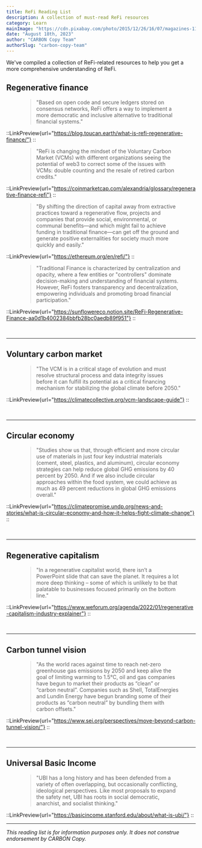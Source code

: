 ```yaml
---
title: ReFi Reading List
description: A collection of must-read ReFi resources
category: Learn
mainImage: "https://cdn.pixabay.com/photo/2015/12/26/16/07/magazines-1108800_1280.jpg"
date: "August 18th, 2023"
author: "CARBON Copy Team"
authorSlug: "carbon-copy-team"
---
```


We've compiled a collection of ReFi-related resources to help you get a more comprehensive understanding of ReFi.

<h2 class="mt-5">Regenerative finance</h2>

<figure class="text-center my-4">
  <blockquote class="blockquote">
    <span class="text-secondary fst-italic">"Based on open code and secure ledgers stored on consensus networks, ReFi offers a way to implement a more democratic and inclusive alternative to traditional financial systems."</span>
  </blockquote>
</figure>

::LinkPreview{url="https://blog.toucan.earth/what-is-refi-regenerative-finance/"}
::

<figure class="text-center my-4">
  <blockquote class="blockquote">
    <span class="text-secondary fst-italic">"ReFi is changing the mindset of the Voluntary Carbon Market (VCMs) with different organizations seeing the potential of web3 to correct some of the issues with VCMs: double counting and the resale of retired carbon credits."</span>
  </blockquote>
</figure>

::LinkPreview{url="https://coinmarketcap.com/alexandria/glossary/regenerative-finance-refi"}
::

<figure class="text-center my-4">
  <blockquote class="blockquote">
    <span class="text-secondary fst-italic">"By shifting the direction of capital away from extractive practices toward a regenerative flow, projects and companies that provide social, environmental, or communal benefits—and which might fail to achieve funding in traditional finance—can get off the ground and generate positive externalities for society much more quickly and easily."</span>
  </blockquote>
</figure>

::LinkPreview{url="https://ethereum.org/en/refi/"}
::

<figure class="text-center my-4">
  <blockquote class="blockquote">
    <span class="text-secondary fst-italic">"Traditional Finance is characterized by centralization and opacity, where a few entities or "controllers" dominate decision-making and understanding of financial systems. However, ReFi fosters transparency and decentralization, empowering individuals and promoting broad financial participation."</span>
  </blockquote>
</figure>

::LinkPreview{url="https://sunflowereco.notion.site/ReFi-Regenerative-Finance-aa0d1b4002384bbfb28bc0aedb89f951"}
::

<br>

***

<h2 class="mt-5">Voluntary carbon market</h2>

<figure class="text-center my-4">
  <blockquote class="blockquote">
    <span class="text-secondary fst-italic">"The VCM is in a critical stage of evolution and must resolve structural process and data
integrity issues before it can fulfill its potential as a critical financing mechanism for
stabilizing the global climate before 2050."</span>
  </blockquote>
</figure>

::LinkPreview{url="https://climatecollective.org/vcm-landscape-guide"}
::

<br>

***

<h2 class="mt-5">Circular economy</h2>

<figure class="text-center my-4">
  <blockquote class="blockquote">
    <span class="text-secondary fst-italic">"Studies show us that, through efficient and more circular use of materials in just four key industrial materials (cement, steel, plastics, and aluminum), circular economy strategies can help reduce global GHG emissions by 40 percent by 2050. And if we also include circular approaches within the food system, we could achieve as much as 49 percent reductions in global GHG emissions overall."</span>
  </blockquote>
</figure>

::LinkPreview{url="https://climatepromise.undp.org/news-and-stories/what-is-circular-economy-and-how-it-helps-fight-climate-change"}
::

<br>

***

<h2 class="mt-5">Regenerative capitalism</h2>

<figure class="text-center my-4">
  <blockquote class="blockquote">
    <span class="text-secondary fst-italic">"In a regenerative capitalist world, there isn’t a PowerPoint slide that can save the planet. It requires a lot more deep thinking – some of which is unlikely to be that palatable to businesses focused primarily on the bottom line."</span>
  </blockquote>
</figure>

::LinkPreview{url="https://www.weforum.org/agenda/2022/01/regenerative-capitalism-industry-explainer"}
::

<br>

***

<h2 class="mt-5">Carbon tunnel vision</h2>

<figure class="text-center my-4">
  <blockquote class="blockquote">
    <span class="text-secondary fst-italic">"As the world races against time to reach net-zero greenhouse gas emissions by 2050 and keep alive the goal of limiting warming to 1.5°C, oil and gas companies have begun to market their products as “clean” or “carbon neutral”. Companies such as Shell, TotalEnergies and Lundin Energy have begun branding some of their products as “carbon neutral” by bundling them with carbon offsets."</span>
  </blockquote>
</figure>

::LinkPreview{url="https://www.sei.org/perspectives/move-beyond-carbon-tunnel-vision/"}
::

<br>

***

<h2 class="mt-5">Universal Basic Income</h2>

<figure class="text-center my-4">
  <blockquote class="blockquote">
    <span class="text-secondary fst-italic">"UBI has a long history and has been defended from a variety of often overlapping, but occasionally conflicting, ideological perspectives. Like most proposals to expand the safety net, UBI has roots in social democratic, anarchist, and socialist thinking."</span>
  </blockquote>
</figure>

::LinkPreview{url="https://basicincome.stanford.edu/about/what-is-ubi/"}
::

***
*This reading list is for information purposes only. It does not construe endorsement by CARBON Copy.*
